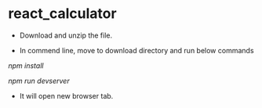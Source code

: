 # react_calculator

- Download and unzip the file. 

- In commend line, move to download directory and run below commands

*npm install*

*npm run devserver*

- It will open new browser tab. 

